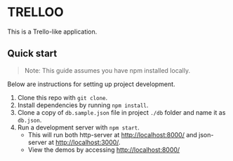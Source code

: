 # TRELLOO

This is a Trello-like application.

## Quick start

> Note: This guide assumes you have npm installed locally.

Below are instructions for setting up project development.

1. Clone this repo with `git clone`.
1. Install dependencies by running `npm install`.
1. Clone a copy of `db.sample.json` file in project `./db` folder and name it as `db.json`.
1. Run a development server with `npm start`.
    - This will run both http-server at [http://localhost:8000/](http://localhost:8000/) and json-server at [http://localhost:3000/](http://localhost:3000/).
    - View the demos by accessing [http://localhost:8000/](http://localhost:8000/)